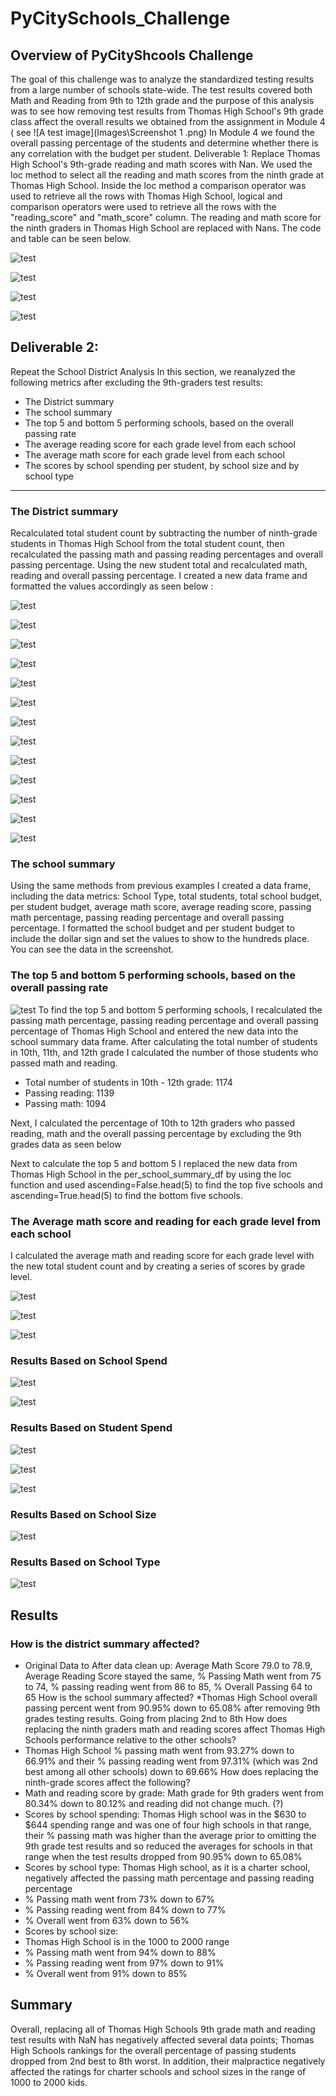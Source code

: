 
# PyCitySchools_Challenge


## Overview of PyCityShcools Challenge
The goal of this challenge was to analyze the standardized testing results from a large number of schools state-wide. The test results covered both Math and Reading from 9th to 12th grade and the purpose of this analysis was to see how removing test results from Thomas High School's 9th grade class affect the overall results we obtained from the assignment in Module 4 ( see 
![A test image](Images\Screenshot 1 .png)
In Module 4 we found the overall passing percentage of the students and determine whether there is any correlation with the budget per student.
Deliverable 1: Replace Thomas High School's 9th-grade reading and math scores with Nan.
We used the loc method to select all the reading and math scores from the ninth grade at Thomas High School. Inside the loc method a comparison operator was used to retrieve all the rows with Thomas High School, logical and comparison operators were used to retrieve all the rows with the "reading_score" and "math_score" column. The reading and math score for the ninth graders in Thomas High School are replaced with Nans. The code and table can be seen below.


![test](./Images/Screenshot_1.png)

![test](./Images/Screenshot_2.png)

![test](./Images/Screenshot_3.png)

![test](./Images/Screenshot_4.png)


## Deliverable 2: 
Repeat the School District Analysis
In this section, we reanalyzed the following metrics after excluding the 9th-graders test results:
* The District summary
* The school summary
* The top 5 and bottom 5 performing schools, based on the overall passing rate
* The average reading score for each grade level from each school
* The average math score for each grade level from each school
* The scores by school spending per student, by school size and by school type
________________________________________
### The District summary
Recalculated total student count by subtracting the number of ninth-grade students in Thomas High School from the total student count, then recalculated the passing math and passing reading percentages and overall passing percentage.
Using the new student total and recalculated math, reading and overall passing percentage.
 I created a new data frame and formatted the values accordingly as seen below :
 
![test](./Images/Screenshot_5.png)

![test](./Images/Screenshot_6.png)

![test](./Images/Screenshot_7.png)

![test](./Images/Screenshot_8.png)

![test](./Images/Screenshot_9.png)

![test](./Images/Screenshot_10.png)

![test](./Images/Screenshot_11.png)

![test](./Images/Screenshot_12.png)

![test](./Images/Screenshot_13.png)

![test](./Images/Screenshot_14.png)

![test](./Images/Screenshot_15.png)

![test](./Images/Screenshot_16.png)

![test](./Images/Screenshot_17.png)

 
### The school summary
Using the same methods from previous examples I created a data frame, including the data metrics: School Type, total students, total school budget, per student budget, average math score, average reading score, passing math percentage, passing reading percentage and overall passing percentage. I formatted the school budget and per student budget to include the dollar sign and set the values to show to the hundreds place. You can see the data in the screenshot.  
 
 ### The top 5 and bottom 5 performing schools, based on the overall passing rate
![test](./Images/Screenshot_18.png)
To find the top 5 and bottom 5 performing schools, I recalculated the passing math percentage, passing reading percentage and overall passing percentage of Thomas High School and entered the new data into the school summary data frame.
After calculating the total number of students in 10th, 11th, and 12th grade I calculated the number of those students who passed math and reading.
* Total number of students in 10th - 12th grade: 1174
* 	Passing reading: 1139
* 	Passing math: 1094

Next, I calculated the percentage of 10th to 12th graders who passed reading, math and the overall passing percentage by excluding the 9th grades data as seen below 

Next to calculate the top 5 and bottom 5 I replaced the new data from Thomas High School in the per_school_summary_df by using the loc function and used ascending=False.head(5) to find the top five schools and ascending=True.head(5) to find the bottom five schools.
### The Average math score and reading for each grade level from each school
I calculated the average math and reading score for each grade level with the new total student count and by creating a series of scores by grade level. 


![test](./Images/Screenshot_19.png)

![test](./Images/Screenshot_20.png)

![test](./Images/Screenshot_21.png)
### Results Based on School Spend
![test](./Images/Screenshot_22.png)

![test](./Images/Screenshot_23.png)

### Results Based on Student Spend
![test](./Images/Screenshot_24.png)

![test](./Images/Screenshot_25.png)

![test](./Images/Screenshot_26.png)

### Results Based on School Size
![test](./Images/Screenshot_27.png)
### Results Based on School Type
![test](./Images/Screenshot_28.png)
## Results
### How is the district summary affected?
* Original Data to After data clean up: Average Math Score 79.0 to 78.9, Average Reading Score stayed the same, % Passing Math went from 75 to 74, % passing reading went from 86 to 85, % Overall Passing 64 to 65 How is the school summary affected?
*Thomas High School overall passing percent went from 90.95% down to 65.08% after removing 9th grades testing results. Going from placing 2nd to 8th How does replacing the ninth graders math and reading scores affect Thomas High Schools performance relative to the other schools?
* Thomas High School % passing math went from 93.27% down to 66.91% and their % passing reading went from 97.31% (which was 2nd best among all other schools) down to 69.66% How does replacing the ninth-grade scores affect the following?
* Math and reading score by grade: Math grade for 9th graders went from 80.34% down to 80.12% and reading did not change much. (?)
* Scores by school spending: Thomas High school was in the $630 to $644 spending range and was one of four high schools in that range, their % passing math was higher than the average prior to omitting the 9th grade test results and so reduced the averages for schools in that range when the test results dropped from 90.95% down to 65.08%
* Scores by school type: Thomas High school, as it is a charter school, negatively affected the passing math percentage and passing reading percentage
* % Passing math went from 73% down to 67%
* % Passing reading went from 84% down to 77%
* % Overall went from 63% down to 56%
* Scores by school size:
* Thomas High School is in the 1000 to 2000 range
* % Passing math went from 94% down to 88%
* % Passing reading went from 97% down to 91%
* % Overall went from 91% down to 85%
## Summary
Overall, replacing all of Thomas High Schools 9th grade math and reading test results with NaN has negatively affected several data points; Thomas High Schools rankings for the overall percentage of passing students dropped from 2nd best to 8th worst. In addition, their malpractice negatively affected the ratings for charter schools and school sizes in the range of 1000 to 2000 kids.